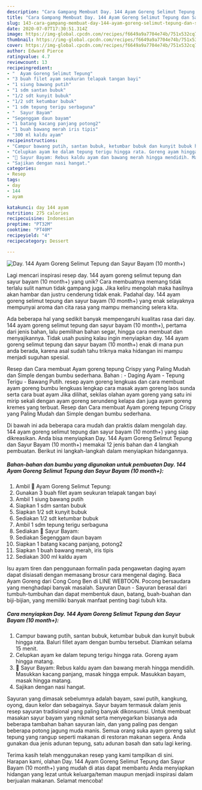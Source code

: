 ```yaml
---
description: "Cara Gampang Membuat Day. 144 Ayam Goreng Selimut Tepung dan Sayur Bayam (10 month+) Anti Gagal"
title: "Cara Gampang Membuat Day. 144 Ayam Goreng Selimut Tepung dan Sayur Bayam (10 month+) Anti Gagal"
slug: 143-cara-gampang-membuat-day-144-ayam-goreng-selimut-tepung-dan-sayur-bayam-10-month-anti-gagal
date: 2020-07-07T17:30:51.314Z
image: https://img-global.cpcdn.com/recipes/f6649a9a7704e74b/751x532cq70/day-144-ayam-goreng-selimut-tepung-dan-sayur-bayam-10-month-foto-resep-utama.jpg
thumbnail: https://img-global.cpcdn.com/recipes/f6649a9a7704e74b/751x532cq70/day-144-ayam-goreng-selimut-tepung-dan-sayur-bayam-10-month-foto-resep-utama.jpg
cover: https://img-global.cpcdn.com/recipes/f6649a9a7704e74b/751x532cq70/day-144-ayam-goreng-selimut-tepung-dan-sayur-bayam-10-month-foto-resep-utama.jpg
author: Edward Pierce
ratingvalue: 4.7
reviewcount: 13
recipeingredient:
- "  Ayam Goreng Selimut Tepung"
- "3 buah filet ayam seukuran telapak tangan bayi"
- "1 siung bawang putih"
- "1 sdm santan bubuk"
- "1/2 sdt kunyit bubuk"
- "1/2 sdt ketumbar bubuk"
- "1 sdm tepung terigu serbaguna"
- "  Sayur Bayam"
- "Segenggam daun bayam"
- "1 batang kacang panjang potong2"
- "1 buah bawang merah iris tipis"
- "300 ml kaldu ayam"
recipeinstructions:
- "Campur bawang putih, santan bubuk, ketumbar bubuk dan kunyit bubuk hingga rata. Baluri fillet ayam dengan bumbu tersebut. Diamkan selama 15 menit."
- "Celupkan ayam ke dalam tepung terigu hingga rata. Goreng ayam hingga matang."
- "🐤 Sayur Bayam: Rebus kaldu ayam dan bawang merah hingga mendidih. Masukkan kacang panjang, masak hingga empuk. Masukkan bayam, masak hingga matang."
- "Sajikan dengan nasi hangat."
categories:
- Resep
tags:
- day
- 144
- ayam

katakunci: day 144 ayam 
nutrition: 275 calories
recipecuisine: Indonesian
preptime: "PT32M"
cooktime: "PT40M"
recipeyield: "4"
recipecategory: Dessert

---
```



![Day. 144 Ayam Goreng Selimut Tepung dan Sayur Bayam (10 month+)](https://img-global.cpcdn.com/recipes/f6649a9a7704e74b/751x532cq70/day-144-ayam-goreng-selimut-tepung-dan-sayur-bayam-10-month-foto-resep-utama.jpg)

Lagi mencari inspirasi resep day. 144 ayam goreng selimut tepung dan sayur bayam (10 month+) yang unik? Cara membuatnya memang tidak terlalu sulit namun tidak gampang juga. Jika keliru mengolah maka hasilnya akan hambar dan justru cenderung tidak enak. Padahal day. 144 ayam goreng selimut tepung dan sayur bayam (10 month+) yang enak selayaknya mempunyai aroma dan cita rasa yang mampu memancing selera kita.

Ada beberapa hal yang sedikit banyak mempengaruhi kualitas rasa dari day. 144 ayam goreng selimut tepung dan sayur bayam (10 month+), pertama dari jenis bahan, lalu pemilihan bahan segar, hingga cara membuat dan menyajikannya. Tidak usah pusing kalau ingin menyiapkan day. 144 ayam goreng selimut tepung dan sayur bayam (10 month+) enak di mana pun anda berada, karena asal sudah tahu triknya maka hidangan ini mampu menjadi suguhan spesial.

Resep dan Cara membuat Ayam goreng tepung Crispy yang Paling Mudah dan Simple dengan bumbu sederhana. Bahan : - Daging Ayam - Tepung Terigu - Bawang Putih. resep ayam goreng lengkuas dan cara membuat ayam goreng bumbu lengkuas lengkap cara masak ayam goreng laos sunda serta cara buat ayam Jika dilihat, sekilas olahan ayam goreng yang satu ini mirip sekali dengan ayam goreng serundeng kelapa dan juga ayam goreng kremes yang terbuat. Resep dan Cara membuat Ayam goreng tepung Crispy yang Paling Mudah dan Simple dengan bumbu sederhana.


Di bawah ini ada beberapa cara mudah dan praktis dalam mengolah day. 144 ayam goreng selimut tepung dan sayur bayam (10 month+) yang siap dikreasikan. Anda bisa menyiapkan Day. 144 Ayam Goreng Selimut Tepung dan Sayur Bayam (10 month+) memakai 12 jenis bahan dan 4 langkah pembuatan. Berikut ini langkah-langkah dalam menyiapkan hidangannya.

<!--inarticleads1-->

##### Bahan-bahan dan bumbu yang digunakan untuk pembuatan Day. 144 Ayam Goreng Selimut Tepung dan Sayur Bayam (10 month+):

1. Ambil  🐤 Ayam Goreng Selimut Tepung:
1. Gunakan 3 buah filet ayam seukuran telapak tangan bayi
1. Ambil 1 siung bawang putih
1. Siapkan 1 sdm santan bubuk
1. Siapkan 1/2 sdt kunyit bubuk
1. Sediakan 1/2 sdt ketumbar bubuk
1. Ambil 1 sdm tepung terigu serbaguna
1. Sediakan  🐤 Sayur Bayam:
1. Sediakan Segenggam daun bayam
1. Siapkan 1 batang kacang panjang, potong2
1. Siapkan 1 buah bawang merah, iris tipis
1. Sediakan 300 ml kaldu ayam


Isu ayam tiren dan penggunaan formalin pada pengawetan daging ayam dapat disiasati dengan memasang brosur cara mengenal daging. Baca Ayam Goreng dari Cong Cong Ben di LINE WEBTOON. Pocong bersaudara yang menghadapi banyak masalah. Sayuran Daun - Sayuran berasal dari tumbuh-tumbuhan dan dapat membentuk daun, batang, buah-buahan dan biji-bijian, yang memiliki banyak manfaat penting bagi tubuh kita. 

<!--inarticleads2-->

##### Cara menyiapkan Day. 144 Ayam Goreng Selimut Tepung dan Sayur Bayam (10 month+):

1. Campur bawang putih, santan bubuk, ketumbar bubuk dan kunyit bubuk hingga rata. Baluri fillet ayam dengan bumbu tersebut. Diamkan selama 15 menit.
1. Celupkan ayam ke dalam tepung terigu hingga rata. Goreng ayam hingga matang.
1. 🐤 Sayur Bayam: Rebus kaldu ayam dan bawang merah hingga mendidih. Masukkan kacang panjang, masak hingga empuk. Masukkan bayam, masak hingga matang.
1. Sajikan dengan nasi hangat.


Sayuran yang dimasak sebelumnya adalah bayam, sawi putih, kangkung, oyong, daun kelor dan sebagainya. Sayur bayam termasuk dalam jenis resep sayuran tradisional yang paling banyak dikonsumsi. Untuk membuat masakan sayur bayam yang nikmat serta menyegarkan biasanya ada beberapa tambahan bahan sayuran lain, dan yang paling pas dengan beberapa potong jagung muda manis. Semua orang suka ayam goreng salut tepung yang rangup seperti makanan di restoran makanan segera. Anda gunakan dua jenis adunan tepung, satu adunan basah dan satu lagi kering. 

Terima kasih telah menggunakan resep yang kami tampilkan di sini. Harapan kami, olahan Day. 144 Ayam Goreng Selimut Tepung dan Sayur Bayam (10 month+) yang mudah di atas dapat membantu Anda menyiapkan hidangan yang lezat untuk keluarga/teman maupun menjadi inspirasi dalam berjualan makanan. Selamat mencoba!
